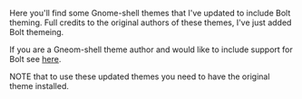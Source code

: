 Here you'll find some Gnome-shell themes that I've updated to include Bolt 
theming. Full credits to the original authors of these themes, I've just added
Bolt themeing.

If you are a Gneom-shell theme author and would like to include support for Bolt
see [here](https://github.com/zacbarton/gnome-shell-extension-bolt/wiki/Theming).

NOTE that to use these updated themes you need to have the original theme installed.